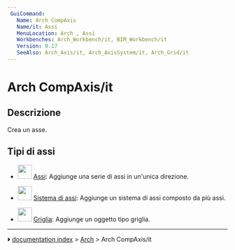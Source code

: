 ```yaml
---
 GuiCommand:
   Name: Arch CompAxis
   Name/it: Assi
   MenuLocation: Arch , Assi
   Workbenches: Arch_Workbench/it, BIM_Workbench/it
   Version: 0.17
   SeeAlso: Arch_Axis/it, Arch_AxisSystem/it, Arch_Grid/it
---
```


# Arch CompAxis/it



## Descrizione

Crea un asse.



## Tipi di assi 

-   <img alt="" src=images/Arch_Axis.svg  style="width:32px;"> [Assi](Arch_Axis/it.md): Aggiunge una serie di assi in un\'unica direzione.

-   <img alt="" src=images/Arch_AxisSystem.svg  style="width:32px;"> [Sistema di assi](Arch_AxisSystem.md): Aggiunge un sistema di assi composto da più assi.

-   <img alt="" src=images/Arch_Grid.svg  style="width:32px;"> [Griglia](Arch_Grid/it.md): Aggiunge un oggetto tipo griglia.



---
⏵ [documentation index](../README.md) > [Arch](Arch_Workbench.md) > Arch CompAxis/it
